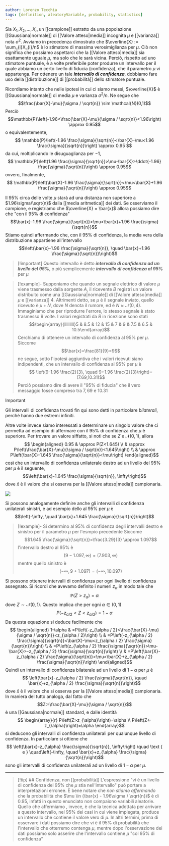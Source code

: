 ```yaml
---
author: Lorenzo Tecchia
tags: [definition, aleatoryVariable, probability, statistics]
---
```

Sia $X_{1}, X_{2}, \dots, X_{n}$ un [[campione]] estratto da una popolazione [[Gaussiana|normale]] di [[Valore atteso|media]] incognita $\mu$ e [[varianza]] nota $\sigma^{2}$. Avviamo in precedenza dimostrato che $\overline{X} := \sum_{i}X_{i}/n$ è lo stimatore di massima verosimiglianza per $\mu$. Ciò non significa che  possiamo aspettarci che la [[Valore atteso|media]] sia esattamente uguale  $\mu$, ma solo che le sarà vicina.
Perciò, rispetto ad uno stimatore puntuale, è a volte preferibile poter produrre un intervallo per il quale abbiamo un certo livello di fiducia (confidenza), che il parametro $\mu$ vi appartenga. Per ottenere un tale ***intervallo di confidenza***, dobbiamo fare uso della [[distribuzione]] di [[probabilità]] dello stimatore puntuale. 

Ricordiamo intanto che nelle ipotesi in cui ci siamo messi, $\overline{X}$ è [[Gaussiana|normale]] di media $\mu$ e varianza $\sigma^{2}/n$. Ne segue che $$\frac{\bar{X}-\mu}{\sigma / \sqrt{n}} \sim \mathcal{N}(0,1)$$
Perciò $$\mathbb{P}\left(-1.96<\frac{\bar{X}-\mu}{\sigma / \sqrt{n}}<1.96\right) \approx 0.95$$ o equivalentemente,
$$
\mathbb{P}\left(-1.96 \frac{\sigma}{\sqrt{n}}<\bar{X}-\mu<1.96 \frac{\sigma}{\sqrt{n}}\right) \approx 0.95
$$
da cui, moltiplicando le disuguaglianza per $-1$, 
$$
\mathbb{P}\left(1.96 \frac{\sigma}{\sqrt{n}}>\mu-\bar{X}>\ddot{-1.96} \frac{\sigma}{\sqrt{n}}\right) \approx 0.95$$
ovvero, finalmente, 
$$
\mathbb{P}\left(\bar{X}-1.96 \frac{\sigma}{\sqrt{n}}<\mu<\bar{X}+1.96 \frac{\sigma}{\sqrt{n}}\right) \approx 0.95$$

Il $95\%$ circa delle volte $\mu$ starà ad una distanza non superiore a $1.96\sigma/\sqrt{n}$ dalla [[media aritmetica]] dei dati. Se osserviamo il campione, e registriamo che $\overline{X} = \bar{x}$ allora possiamo dire che "con il $95\%$ di confidenza" $$\bar{x}-1.96 \frac{\sigma}{\sqrt{n}}<\mu<\bar{x}+1.96 \frac{\sigma}{\sqrt{n}}$$ 
Stiamo quindi affermando che, con il $95\%$ di confidenza, la media vera della distribuzione appartiene all'intervallo $$\left(\bar{x}-1.96 \frac{\sigma}{\sqrt{n}}, \quad \bar{x}+1.96 \frac{\sigma}{\sqrt{n}}\right)$$
>[!important] Questo intervallo è detto ***intervallo di confidenza ad un livello del $95\%$***, o più semplicemente ***intervallo di confidenza al $95\%$*** per $\mu$

>[!example]-
> Supponiamo che quando un segnale elettrico di valore $\mu$ viene trasmesso dalla sorgente $A$, il ricevente $B$ registri un valore distribuito come una [[Gaussiana|normale]] di [[Valore atteso|media]] $\mu$ e [[varianza]] $4$. Altrimenti detto, se $\mu$ è il segnale inviato, quello ricevuto è $\mu + N$, dove $N$ denota il rumore, ed è $N \approx \mathcal{N}(0, 4)$. Immaginiamo che per riprodurre l'errore, lo stesso segnale è stato trasmesso $9$ volte. I valori registrati da $B$ in ricezione sono stati $$\begin{array}{lllllllll}5 & 8.5 & 12 & 15 & 7 & 9 & 7.5 & 6.5 & 10.5\end{array}$$
> Cerchiamo di ottenere un intervallo di confidenza al $95\%$ per $\mu$.
> Siccome $$\bar{x}=\frac{81}{9}=9$$ ne segue, sotto l'ipotesi aggiuntiva che i valori ricevuti siano indipendenti, che un intervallo di confidenza al $95\%$ per $\mu$ è $$
\left(9-1.96 \frac{2}{3}, \quad 9+1.96 \frac{2}{3}\right)=(7.69,10.31)$$
> Perciò possiamo dire di avere il "$95\%$ di fiducia" che il vero messaggio fosse compreso tra $7,69$ e $10.31$

>[!important]
> Gli intervalli di confidenza trovati fin qui sono detti in particolare *bilaterali*, perché hanno due estremi infiniti. 

Altre volte invece siamo interessati a determinare un singolo valore che ci permetta ad esempio di affermare con il $95\%$ di confidenza che $\mu$ è superiore. 
Per trovare un valore siffatto, si noti che se $Z$ e $\mathcal{N}(0, 1)$, allora $$
\begin{aligned}
0.95 & \approx P(Z<1.645) \\
& \approx P\left(\frac{\bar{X}-\mu}{\sigma / \sqrt{n}}<1.645\right) \\
& \approx P\left(\bar{X}-1.645 \frac{\sigma}{\sqrt{n}}<\mu\right)
\end{aligned}$$ così che un intervallo di confidenza unilaterale destro ad un livello del $95\%$ per $\mu$ è il seguente, $$\left(\bar{x}-1.645 \frac{\sigma}{\sqrt{n}}, \infty\right)$$ dove $\bar{x}$ è il valore che si osserva per la [[Valore atteso|media]] campionaria.

![](https://cdn.mathpix.com/cropped/2023_11_20_03d5e6ef9957032926fdg-127.jpg?height=242&width=542&top_left_y=206&top_left_x=1924)

Si possono analogamente definire anche gli intervalli di confidenza unilaterali sinistri, e ad esempio dello al $95\%$ per $\mu$ è $$\left(-\infty, \quad \bar{x}+1.645 \frac{\sigma}{\sqrt{n}}\right)$$

>[!example]- Si determino al $95\%$ di confidenza degli intervalli destro e sinistro per il parametro $\mu$ per l'esmpio precedente
> Siccome $$1.645 \frac{\sigma}{\sqrt{n}}=\frac{3.29}{3} \approx 1.097$$ l'intervallo destro al $95\%$ è $$(9-1.097, \infty)=(7.903, \infty)$$ mentre quello sinistro è $$(-\infty, 9+1.097)=(-\infty, 10.097)$$

Si possono ottenere intervalli di confidenza per ogni livello di confidenza assegnato. Si ricordi che avevamo definito i numeri $z_{\alpha}$ in modo tale che $$\mathbb{P}\left(Z>z_{\alpha}\right)=\alpha$$ dove $Z \sim \mathcal{N}(0, 1)$. Questo implica che per ogni $\alpha \in (0,1)$ $$P\left(-z_{\alpha / 2}<Z<z_{\alpha / 2}\right)=1-\alpha$$
Da questa equazione si deduce facilmente che $$
\begin{aligned}
1-\alpha & =P\left(-z_{\alpha / 2}<\frac{\bar{X}-\mu}{\sigma / \sqrt{n}}<z_{\alpha / 2}\right) \\
& =P\left(-z_{\alpha / 2} \frac{\sigma}{\sqrt{n}}<\bar{X}-\mu<z_{\alpha / 2} \frac{\sigma}{\sqrt{n}}\right) \\
& =P\left(z_{\alpha / 2} \frac{\sigma}{\sqrt{n}}>\mu-\bar{X}>-z_{\alpha / 2} \frac{\sigma}{\sqrt{n}}\right) \\
& =P\left(\bar{X}-z_{\alpha / 2} \frac{\sigma}{\sqrt{n}}<\mu<\bar{X}+z_{\alpha / 2} \frac{\sigma}{\sqrt{n}}\right)
\end{aligned}$$
Quindi un intervallo di confidenza bilaterale ad un livello di $1-\alpha$ per $\mu$ è $$
\left(\bar{x}-z_{\alpha / 2} \frac{\sigma}{\sqrt{n}}, \quad \bar{x}+z_{\alpha / 2} \frac{\sigma}{\sqrt{n}}\right)$$ dove $\bar{x}$ è il valore che si osserva per la [[Valore atteso|media]] campionaria.
In maniera del tutto analoga, dal fatto che $$Z:=\frac{\bar{X}-\mu}{\sigma / \sqrt{n}}$$ è una [[Gaussiana|normale]] standard, e dalle identità $$
\begin{array}{r}
P\left(Z>z_{\alpha}\right)=\alpha \\
P\left(Z<-z_{\alpha}\right)=\alpha
\end{array}$$ si deducono gli intervalli di confidenza unilaterali per qualunque livello di confidenza. 
In particolare si ottiene che $$
\left(\bar{x}-z_{\alpha} \frac{\sigma}{\sqrt{n}}, \infty\right) \quad \text { e } \quad\left(-\infty, \quad \bar{x}+z_{\alpha} \frac{\sigma}{\sqrt{n}}\right)$$ sono gli intervalli di confidenza unilaterali ad un livello di $1-\alpha$ per $\mu$.

---
>[!tip] ## Confidenza, non [[probabilità]]
> L'espressione "vi è un livello di confidenza del $95\%$ che $\mu$ stia nell'intervallo" può portare a interpretazioni erronee. È bene notare che *non stiamo affermando* che la probabilità che $\mu \in (\bar{x} - 1.96\sigma / \sqrt{n})$ è di $0.95$, infatti in questo enunciato non compaiono variabili aleatorie. Quello che affermiamo , invece, è che la tecnica adottata per arrivare a questo intervallo, nel $95\%$ dei casi in cui viene impiegata, produce un intervallo che contiene il valore vero di $\mu$. In altri termini, prima di osservare i dati possiamo dire che vi è il $95\%$ di probabilità che l'intervallo che otterremo contenga $\mu$, mentre dopo l'osservazione dei dati possiamo solo asserire che l'intervallo contiene $\mu$ "col $95\%$ di confidenza"